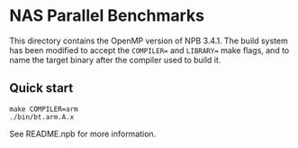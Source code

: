 # NAS Parallel Benchmarks

This directory contains the OpenMP version of NPB 3.4.1.
The build system has been modified to accept the `COMPILER=`
and `LIBRARY=` make flags, and to name the target binary
after the compiler used to build it.

## Quick start

```
make COMPILER=arm
./bin/bt.arm.A.x
```

See README.npb for more information.
